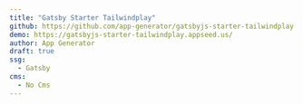 ```yaml
---
title: "Gatsby Starter Tailwindplay"
github: https://github.com/app-generator/gatsbyjs-starter-tailwindplay
demo: https://gatsbyjs-starter-tailwindplay.appseed.us/
author: App Generator
draft: true
ssg:
  - Gatsby
cms:
  - No Cms
---
```

